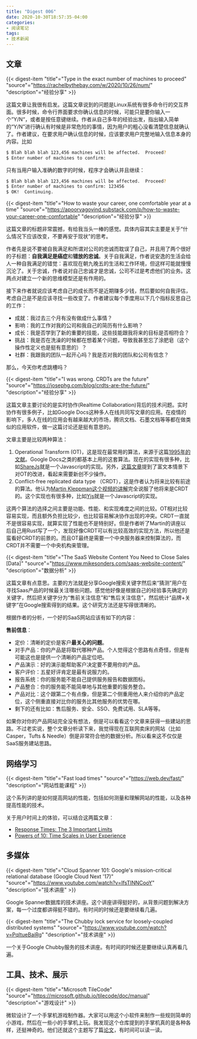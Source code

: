```yaml
---
title: "Digest 006"
date: 2020-10-30T18:57:35-04:00
categories: 
- 阅读笔记
tags:
- 技术新闻
---
```


## 文章

{{< digest-item "title"="Type in the exact number of machines to proceed" "source"="https://rachelbythebay.com/w/2020/10/26/num/" "description"="经验分享" >}}

这篇文章让我很有启发。这篇文章说到的问题是Linux系统有很多命令行的交互界面。很多时候，命令行界面要求你确认信息的时候，可能只是要你输入一个”Y/N“，或者是按任意键继续。作者从自己多年的经验出发，指出输入简单的“Y/N”进行确认有时候是非常危险的事情，因为用户的粗心没看清楚信息就确认了。作者建议，在要求用户确认信息的时候，应该要求用户完整地输入信息本身的内容。比如

```bash
$ Blah blah blah 123,456 machines will be affected.  Proceed?
$ Enter number of machines to confirm:
```

只有当用户输入准确的数字的时候，程序才会确认并且继续：

```bash
$ Blah blah blah 123,456 machines will be affected.  Proceed?
$ Enter number of machines to confirm: 123456
$ OK!  Continuing.
```

{{< digest-item "title"="How to waste your career, one comfortable year at a time" "source"="https://apoorvagovind.substack.com/p/how-to-waste-your-career-one-comfortable" "description"="经验分享" >}}

这篇文章的标题非常震撼，有给我当头一棒的感觉。具体内容其实主要是关于“什么情况下应该改变，不要再安于现状”的思考。

作者先是说不要被自我满足和所谓对公司的忠诚而耽误了自己，并且用了两个很好的子标题：**自我满足是癌症**和**错放的忠诚**。关于自我满足，作者说安逸的生活会给人一种自我满足的错觉：喜欢现在朝九晚五的生活和工作环境，但这样可能就慢慢沉沦了。关于忠诚，作者说对自己忠诚才是忠诚，公司不过是考虑他们的业务。这两点对建立一个新的思维模型还是有作用的。

接下来作者就说应该考虑自己的成长而不是近期赚多少钱，然后要如何自我评估，考虑自己是不是应该寻找一些改变了。作者建议每个季度用以下几个指标反思自己的工作：
* 成就：我过去三个月有没有做成什么事情？
* 影响：我的工作对我的公司和我自己的简历有什么影响？
* 成长：我是否学到了新的重要的技能，这些技能跟我将来的目标是否相符合？
* 挑战：我是否在洗澡的时候都在想着某个问题，导致我甚至忘了涂肥皂（这个操作性定义也是挺有意思的）？
* 社群：我跟我的团队一起开心吗？我是否对我的团队和公司有信念？

那么，今天你考虑跳槽吗？

{{< digest-item "title"="I was wrong. CRDTs are the future" "source"="https://josephg.com/blog/crdts-are-the-future/" "description"="经验分享" >}}

这篇文章主要讨论的是实时协作(Realtime Collaboration)背后的技术问题。实时协作有很多例子，比如Google Docs这种多人在线共同写文章的应用。在疫情的影响下，多人在线的应用会有越来越大的市场，腾讯文档、石墨文档等等都在做类似的应用软件，做一这篇讨论还是挺有意思的。

文章主要是比较两种算法：
1. Operational Transform (OT)，这是现在最常用的算法，来源于这篇[1995年的文献](https://www.google.com/url?sa=t&rct=j&q=&esrc=s&source=web&cd=&ved=2ahUKEwi3mr6CivnrAhXEfd4KHcAyBe4QFjAAegQIBBAB&url=http%3A%2F%2Flively-kernel.org%2Frepository%2Fwebwerkstatt%2Fprojects%2FCollaboration%2Fpaper%2FJupiter.pdf&usg=AOvVaw0HmIhcn7_VKk2h1bEeAOJS)。Google Docs之类的都基本上用的这套算法。现在的实现有很多种，比如[ShareJs](https://github.com/josephg/sharejs)就是一个Javascript的实现。另外，[这篇文章](https://ckeditor.com/blog/Lessons-learned-from-creating-a-rich-text-editor-with-real-time-collaboration/)提到了富文本情景下对OT的改进，看起来需要新创不少操作。
2. Conflict-free replicated data type （CRDT），这是作者认为将来比较有前途的算法。他认为[Martin Kleppman这个视频的讲解](https://www.youtube.com/watch?v=x7drE24geUw)完全说服了他将来是CRDT的。这个实现也有很多种，比如[Yjs](https://github.com/yjs/yjs)就是一个Javascript的实现。

这两个算法的选择之间主要是功能、性能、和实现难度之间的比较。OT相对比较容易实现，而且额外负担比较少，也比较容易解决协作出现的冲突。CRDT一直就不是很容易实现，就算实现了性能也不是特别好。但是作者听了Martin的讲座以后自己用Rust写了一个，发现好像CRDT可以有比较高效的实现方法，所以他还是蛮看好CRDT的前景的。而且OT最终是需要一个中央服务器来控制算法的，而CRDT并不需要一个中央机构来管理。


{{< digest-item "title"="The SaaS Website Content You Need to Close Sales [Data]" "source"="https://www.mikesonders.com/saas-website-content/" "description"="数据分析" >}}

这篇文章有点意思。主要的方法就是分享Google搜索关键字然后来“猜测”用户在寻找Saas产品的时候最关注哪些问题。感觉他好像是根据自己的经验事先确定的关键字，然后把关键字分为“售前关注信息”和“售后关注信息”，然后统计“品牌+关键字”在Google搜索得到的结果。这个研究方法还是写得很清晰的。

根据作者的分析，一个好的SaaS网站应该有如下的内容：

**售前信息**：
* 定价：清晰的定价是客户**最关心的问题**。
* 对手产品：你的产品是将取代哪种产品。个人觉得这个思路有点奇怪，但是有可能这也是提供一个清晰的产品定位吧。
* 产品演示：好的演示能帮助客户决定要不要用你的产品。
* 客户评价：五星好评肯定是最有说服力的。
* 报告系统：你的服务能不能自己提供服务报告和数据图标。
* 产品整合：你的服务能不能简单地与其他重要的服务整合。
* 产品对比：这个跟第二个有点像，但是第二个侧重用他人来介绍你的产品定位，这个侧重直接对比你的服务比其他服务的优势在哪。
* 剩下的还有比如：售后服务、安全、SSO、免费试用、SLA等等。

如果你对你的产品网站完全没有想法，倒是可以看看这个文章来获得一些建站的思路。不过老实说，整个文章分析读下来，我觉得现在互联网卖床的网站（比如Casper，Tufts & Needle）倒是非常符合他的数据分析。所以看来这不仅仅是SaaS服务建站思路。

## 网络学习

{{< digest-item "title"="Fast load times" "source"="https://web.dev/fast/" "description"="网站性能课程" >}}

这个系列讲的是如何提高网站的性能，包括如何测量和理解网站的性能，以及各种提高性能的技术。

关于用户时间上的体验，可以结合这两篇文章：
* [Response Times: The 3 Important Limits](https://www.nngroup.com/articles/response-times-3-important-limits/)
* [Powers of 10: Time Scales in User Experience](https://www.nngroup.com/articles/powers-of-10-time-scales-in-ux/)

## 多媒体

{{< digest-item "title"="Cloud Spanner 101: Google's mission-critical relational database (Google Cloud Next '17)" "source"="https://www.youtube.com/watch?v=IfsTINNCooY" "description"="技术讲座" >}}

Google Spanner数据库的技术讲座。这个讲座讲得挺好的，从背景问题到解决方案，每一个过度都讲得挺不错的。有时间的时候还是要继续看几遍。

{{< digest-item "title"="The Chubby lock service for loosely-coupled distributed systems" "source"="https://www.youtube.com/watch?v=PqItueBaiRg" "description"="技术讲座" >}}

一个关于Google Chubby服务的技术讲座。有时间的时候还是要继续认真再看几遍。

## 工具、技术、展示

{{< digest-item "title"="Microsoft TileCode" "source"="https://microsoft.github.io/tilecode/doc/manual" "description"="游戏设计" >}}

微软设计了一个手掌机游戏制作器。大家可以用这个小软件来制作一些规则简单的小游戏，然后在一些小的手掌机上玩。我发现这个仓库提到的手掌机真的是各种各样，还挺神奇的。他们还就这个主题写了篇[论文](https://www.microsoft.com/en-us/research/uploads/prod/2020/08/paperFinal.pdf)，有时间可以读一读。
